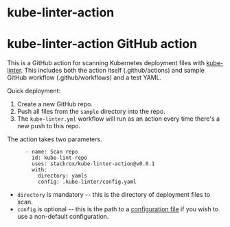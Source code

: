# kube-linter-action

# kube-linter-action GitHub action

This is a GitHub action for scanning Kubernetes deployment files with [kube-linter](https://github.com/stackrox/kube-linter).  This includes both the action itself (.github/actions) and sample GitHub workflow (.github/workflows) and a test YAML.

Quick deployment:

1.  Create a new GitHub repo.
2.  Push all files from the `sample` directory into the repo.
3.  The `kube-linter.yml` workflow will run as an action every time there's a new push to this repo.

The action takes two parameters.

```
      - name: Scan repo
        id: kube-lint-repo
        uses: stackrox/kube-linter-action@v0.0.1
        with:
          directory: yamls
          config: .kube-linter/config.yaml
```

* `directory` is mandatory -- this is the directory of deployment files to scan.  
* `config` is optional -- this is the path to a [configuration file](https://github.com/stackrox/kube-linter/blob/main/config.yaml.example) if you wish to use a non-default configuration.